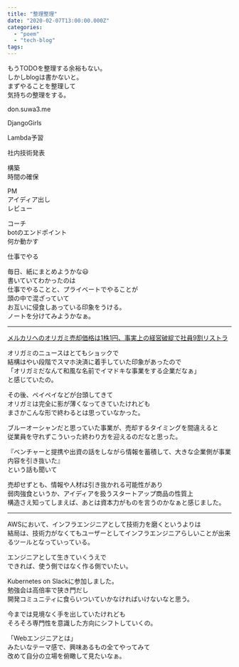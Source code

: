```yaml
---
title: "整理整理"
date: "2020-02-07T13:00:00.000Z"
categories: 
  - "poem"
  - "tech-blog"
tags: 
---
```


もうTODOを整理する余裕もない。  
しかしblogは書かないと。  
まずやることを整理して  
気持ちの整理をする。

don.suwa3.me

DjangoGirls

Lambda予習

社内技術発表

構築  
時間の確保  

PM  
アイディア出し  
レビュー

コーチ  
botのエンドポイント  
何か動かす

仕事でやる

毎日、紙にまとめようかな😃  
書いていてわかったのは  
仕事でやることと、プライベートでやることが  
頭の中で混ざっていて  
お互いに侵食しあっている印象をうける。  
ノートを分けてみようかなぁ。

* * *

[メルカリへのオリガミ売却価格は1株1円、事実上の経営破綻で社員9割リストラ](https://diamond.jp/articles/-/228034)

オリガミのニュースはとてもショックで  
結構はやい段階でスマホ決済に着手していた印象があったので  
「オリガミだなんて和風な名前でイマドキな事業をする企業だなぁ」  
と感じていたの。

その後、ペイペイなどが台頭してきて  
オリガミは完全に影が薄くなってきていたけれども  
まさかこんな形で終わるとは思っていなかった。

ブルーオーシャンだと思っていた事業が、売却するタイミングを間違えると  
従業員を守れずこういった終わり方を迎えるのだなと思った。

『ベンチャーと提携や出資の話をしながら情報を蓄積して、大きな企業側が事業内容を引き抜いた』  
という話も聞いて

売却せずとも、情報や人材は引き抜かれる可能性があり  
弱肉強食というか、アイディアを扱うスタートアップ商品の性質上  
構造さえ知ってしまえば、あとは資本力がものを言うのかなぁと感じました。

* * *

AWSにおいて、インフラエンジニアとして技術力を磨くというよりは  
結局は、技術力がなくてもユーザーとしてインフラエンジニアらしいことが出来るツールとなっていっている。

エンジニアとして生きていくうえで  
できれば、使う側ではなく作る側でいたい。

Kubernetes on Slackに参加しました。  
勉強会は高倍率で狭き門だし  
開発コミュニティに食らいついていかなければいけないなと思う。

今までは見境なく手を出していたけれども  
そろそろ専門性を意識した方向にシフトしていくの。

「Webエンジニアとは」  
みたいなテーマ感で、興味あるもの全てやってみて  
改めて自分の立場を俯瞰して見たいなぁ。
